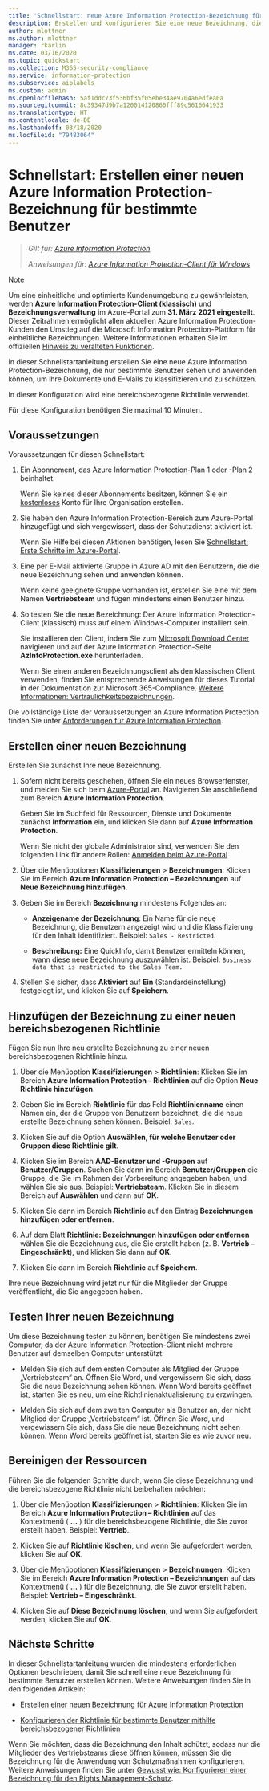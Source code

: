 ```yaml
---
title: 'Schnellstart: neue Azure Information Protection-Bezeichnung für bestimmte Benutzer – AIP'
description: Erstellen und konfigurieren Sie eine neue Bezeichnung, die Dokumente und E-Mails für eine Teilmenge von Benutzern mithilfe einer bereichsbezogenen Richtlinie klassifiziert.
author: mlottner
ms.author: mlottner
manager: rkarlin
ms.date: 03/16/2020
ms.topic: quickstart
ms.collection: M365-security-compliance
ms.service: information-protection
ms.subservice: aiplabels
ms.custom: admin
ms.openlocfilehash: 5af1ddc73f536bf35f05ebe34ae9704a6edfea0a
ms.sourcegitcommit: 8c39347d9b7a120014120860fff89c5616641933
ms.translationtype: HT
ms.contentlocale: de-DE
ms.lasthandoff: 03/18/2020
ms.locfileid: "79483064"
---
```

# <a name="quickstart-create-a-new-azure-information-protection-label-for-specific-users"></a>Schnellstart: Erstellen einer neuen Azure Information Protection-Bezeichnung für bestimmte Benutzer

>*Gilt für: [Azure Information Protection](https://azure.microsoft.com/pricing/details/information-protection)*
>
> *Anweisungen für: [Azure Information Protection-Client für Windows](faqs.md#whats-the-difference-between-the-azure-information-protection-client-and-the-azure-information-protection-unified-labeling-client)*

>[!NOTE] 
> Um eine einheitliche und optimierte Kundenumgebung zu gewährleisten, werden **Azure Information Protection-Client (klassisch)** und **Bezeichnungsverwaltung** im Azure-Portal zum **31. März 2021** **eingestellt**. Dieser Zeitrahmen ermöglicht allen aktuellen Azure Information Protection-Kunden den Umstieg auf die Microsoft Information Protection-Plattform für einheitliche Bezeichnungen. Weitere Informationen erhalten Sie im offiziellen [Hinweis zu veralteten Funktionen](https://aka.ms/aipclassicsunset).

In dieser Schnellstartanleitung erstellen Sie eine neue Azure Information Protection-Bezeichnung, die nur bestimmte Benutzer sehen und anwenden können, um ihre Dokumente und E-Mails zu klassifizieren und zu schützen.

In dieser Konfiguration wird eine bereichsbezogene Richtlinie verwendet.

Für diese Konfiguration benötigen Sie maximal 10 Minuten.

## <a name="prerequisites"></a>Voraussetzungen

Voraussetzungen für diesen Schnellstart:

1. Ein Abonnement, das Azure Information Protection-Plan 1 oder -Plan 2 beinhaltet.
    
    Wenn Sie keines dieser Abonnements besitzen, können Sie ein [kostenloses](https://admin.microsoft.com/Signup/Signup.aspx?OfferId=87dd2714-d452-48a0-a809-d2f58c4f68b7) Konto für Ihre Organisation erstellen.

2. Sie haben den Azure Information Protection-Bereich zum Azure-Portal hinzugefügt und sich vergewissert, dass der Schutzdienst aktiviert ist.

    Wenn Sie Hilfe bei diesen Aktionen benötigen, lesen Sie [Schnellstart: Erste Schritte im Azure-Portal](quickstart-viewpolicy.md).

3. Eine per E-Mail aktivierte Gruppe in Azure AD mit den Benutzern, die die neue Bezeichnung sehen und anwenden können.
    
    Wenn keine geeignete Gruppe vorhanden ist, erstellen Sie eine mit dem Namen **Vertriebsteam** und fügen mindestens einen Benutzer hinzu.

4. So testen Sie die neue Bezeichnung: Der Azure Information Protection-Client (klassisch) muss auf einem Windows-Computer installiert sein. 
    
    Sie installieren den Client, indem Sie zum [Microsoft Download Center](https://www.microsoft.com/en-us/download/details.aspx?id=53018) navigieren und auf der Azure Information Protection-Seite **AzInfoProtection.exe** herunterladen.
     
    Wenn Sie einen anderen Bezeichnungsclient als den klassischen Client verwenden, finden Sie entsprechende Anweisungen für dieses Tutorial in der Dokumentation zur Microsoft 365-Compliance. [Weitere Informationen: Vertraulichkeitsbezeichnungen](/microsoft-365/compliance/sensitivity-labels).

Die vollständige Liste der Voraussetzungen an Azure Information Protection finden Sie unter [Anforderungen für Azure Information Protection](requirements.md).
    
## <a name="create-a-new-label"></a>Erstellen einer neuen Bezeichnung

Erstellen Sie zunächst Ihre neue Bezeichnung.

1. Sofern nicht bereits geschehen, öffnen Sie ein neues Browserfenster, und melden Sie sich beim [Azure-Portal](configure-policy.md#signing-in-to-the-azure-portal) an. Navigieren Sie anschließend zum Bereich **Azure Information Protection**.
    
    Geben Sie im Suchfeld für Ressourcen, Dienste und Dokumente zunächst **Information** ein, und klicken Sie dann auf **Azure Information Protection**.
    
    Wenn Sie nicht der globale Administrator sind, verwenden Sie den folgenden Link für andere Rollen: [Anmelden beim Azure-Portal](configure-policy.md#signing-in-to-the-azure-portal)

2. Über die Menüoptionen **Klassifizierungen** > **Bezeichnungen**: Klicken Sie im Bereich **Azure Information Protection – Bezeichnungen** auf **Neue Bezeichnung hinzufügen**.

3. Geben Sie im Bereich **Bezeichnung** mindestens Folgendes an:
    
    - **Anzeigename der Bezeichnung**: Ein Name für die neue Bezeichnung, die Benutzern angezeigt wird und die Klassifizierung für den Inhalt identifiziert. Beispiel: `Sales - Restricted`.
    
    - **Beschreibung:** Eine QuickInfo, damit Benutzer ermitteln können, wann diese neue Bezeichnung auszuwählen ist. Beispiel: `Business data that is restricted to the Sales Team.`

4. Stellen Sie sicher, dass **Aktiviert** auf **Ein** (Standardeinstellung) festgelegt ist, und klicken Sie auf **Speichern**.

## <a name="add-the-label-to-a-new-scoped-policy"></a>Hinzufügen der Bezeichnung zu einer neuen bereichsbezogenen Richtlinie

Fügen Sie nun Ihre neu erstellte Bezeichnung zu einer neuen bereichsbezogenen Richtlinie hinzu.

1. Über die Menüoption **Klassifizierungen** > **Richtlinien**: Klicken Sie im Bereich **Azure Information Protection – Richtlinien** auf die Option **Neue Richtlinie hinzufügen**. 

2. Geben Sie im Bereich **Richtlinie** für das Feld **Richtlinienname** einen Namen ein, der die Gruppe von Benutzern bezeichnet, die die neue erstellte Bezeichnung sehen können. Beispiel: `Sales`.

3. Klicken Sie auf die Option **Auswählen, für welche Benutzer oder Gruppen diese Richtlinie gilt**.

4. Klicken Sie im Bereich **AAD-Benutzer und -Gruppen** auf **Benutzer/Gruppen**. Suchen Sie dann im Bereich **Benutzer/Gruppen** die Gruppe, die Sie im Rahmen der Vorbereitung angegeben haben, und wählen Sie sie aus. Beispiel: **Vertriebsteam**. Klicken Sie in diesem Bereich auf **Auswählen** und dann auf **OK**.

5. Klicken Sie dann im Bereich **Richtlinie** auf den Eintrag **Bezeichnungen hinzufügen oder entfernen**.

6. Auf dem Blatt **Richtlinie: Bezeichnungen hinzufügen oder entfernen** wählen Sie die Bezeichnung aus, die Sie erstellt haben (z. B. **Vertrieb – Eingeschränkt**), und klicken Sie dann auf **OK**.

7. Klicken Sie dann im Bereich **Richtlinie** auf **Speichern**. 

Ihre neue Bezeichnung wird jetzt nur für die Mitglieder der Gruppe veröffentlicht, die Sie angegeben haben. 

## <a name="test-your-new-label"></a>Testen Ihrer neuen Bezeichnung

Um diese Bezeichnung testen zu können, benötigen Sie mindestens zwei Computer, da der Azure Information Protection-Client nicht mehrere Benutzer auf demselben Computer unterstützt:

 - Melden Sie sich auf dem ersten Computer als Mitglied der Gruppe „Vertriebsteam“ an. Öffnen Sie Word, und vergewissern Sie sich, dass Sie die neue Bezeichnung sehen können. Wenn Word bereits geöffnet ist, starten Sie es neu, um eine Richtlinienaktualisierung zu erzwingen.

- Melden Sie sich auf dem zweiten Computer als Benutzer an, der nicht Mitglied der Gruppe „Vertriebsteam“ ist. Öffnen Sie Word, und vergewissern Sie sich, dass Sie die neue Bezeichnung nicht sehen können. Wenn Word bereits geöffnet ist, starten Sie es wie zuvor neu.

## <a name="clean-up-resources"></a>Bereinigen der Ressourcen

Führen Sie die folgenden Schritte durch, wenn Sie diese Bezeichnung und die bereichsbezogene Richtlinie nicht beibehalten möchten:

1. Über die Menüoption **Klassifizierungen** > **Richtlinien**: Klicken Sie im Bereich **Azure Information Protection – Richtlinien** auf das Kontextmenü ( **...** ) für die bereichsbezogene Richtlinie, die Sie zuvor erstellt haben. Beispiel: **Vertrieb**.

2. Klicken Sie auf **Richtlinie löschen**, und wenn Sie aufgefordert werden, klicken Sie auf **OK**.

3. Über die Menüoptionen **Klassifizierungen** > **Bezeichnungen**: Klicken Sie im Bereich **Azure Information Protection – Bezeichnungen** auf das Kontextmenü ( **...** ) für die Bezeichnung, die Sie zuvor erstellt haben.  Beispiel: **Vertrieb – Eingeschränkt**.

4.  Klicken Sie auf **Diese Bezeichnung löschen**, und wenn Sie aufgefordert werden, klicken Sie auf **OK**.


## <a name="next-steps"></a>Nächste Schritte

In dieser Schnellstartanleitung wurden die mindestens erforderlichen Optionen beschrieben, damit Sie schnell eine neue Bezeichnung für bestimmte Benutzer erstellen können. Weitere Anweisungen finden Sie in den folgenden Artikeln:

- [Erstellen einer neuen Bezeichnung für Azure Information Protection](configure-policy-new-label.md)

- [Konfigurieren der Richtlinie für bestimmte Benutzer mithilfe bereichsbezogener Richtlinien](configure-policy-scope.md)

Wenn Sie möchten, dass die Bezeichnung den Inhalt schützt, sodass nur die Mitglieder des Vertriebsteams diese öffnen können, müssen Sie die Bezeichnung für die Anwendung von Schutzmaßnahmen konfigurieren. Weitere Anweisungen finden Sie unter [Gewusst wie: Konfigurieren einer Bezeichnung für den Rights Management-Schutz](configure-policy-protection.md).

